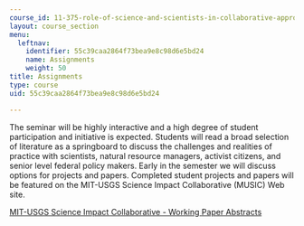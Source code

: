 ```yaml
---
course_id: 11-375-role-of-science-and-scientists-in-collaborative-approaches-to-environmental-policymaking-spring-2006
layout: course_section
menu:
  leftnav:
    identifier: 55c39caa2864f73bea9e8c98d6e5bd24
    name: Assignments
    weight: 50
title: Assignments
type: course
uid: 55c39caa2864f73bea9e8c98d6e5bd24

---
```


The seminar will be highly interactive and a high degree of student participation and initiative is expected. Students will read a broad selection of literature as a springboard to discuss the challenges and realities of practice with scientists, natural resource managers, activist citizens, and senior level federal policy makers. Early in the semester we will discuss options for projects and papers. Completed student projects and papers will be featured on the MIT-USGS Science Impact Collaborative (MUSIC) Web site.

[MIT-USGS Science Impact Collaborative - Working Paper Abstracts](http://dusp.mit.edu/epp/project/mit-science-impact-collaborative)